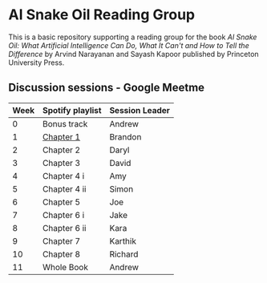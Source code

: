 # AI Snake Oil Reading Group

This is a basic repository supporting a reading group for the book _AI Snake Oil: What Artificial Intelligence Can Do, What It Can't and How to Tell the Difference_ by Arvind Narayanan and Sayash Kapoor published by Princeton University Press.

## Discussion sessions - Google Meetme

| Week  | Spotify playlist | Session Leader |
|------ |------------------|----------------|
| 0     | Bonus track      | Andrew         |
| 1     | [Chapter 1](Chapter1-Introduction)        | Brandon        |
| 2     | Chapter 2        | Daryl          |
| 3     | Chapter 3        | David          |
| 4     | Chapter 4 i      | Amy            |
| 5     | Chapter 4 ii     | Simon          |
| 6     | Chapter 5        | Joe            |
| 7     | Chapter 6 i      | Jake           |
| 8     | Chapter 6 ii     | Kara           |
| 9     | Chapter 7        | Karthik        |
| 10    | Chapter 8        | Richard        |
| 11    | Whole Book       | Andrew         |



